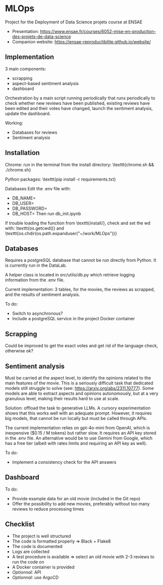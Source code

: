 # MLOps
Project for the Deployment of Data Science projets course at ENSAE
- Presentation: https://www.ensae.fr/courses/6052-mise-en-production-des-projets-de-data-science
- Companion website: https://ensae-reproductibilite.github.io/website/

## Implementation

3 main components:
- scrapping
- aspect-based sentiment analysis
- dashboard

Orchestration by a main script running periodically that runs periodically to check whether new reviews have been published, existing reviews have been edited and their votes have changed, launch the sentiment analysis, update the dashboard.

Working:
- Databases for reviews
- Sentiment analysis

## Installation

Chrome: run in the terminal from the install directory:
\texttt{chrome.sh && ./chrome.sh}

Python packages:
\texttt{pip install -r requirements.txt}

Databases
Edit the .env file with:
- DB_NAME=
- DB_USER=
- DB_PASSWORD=
- DB_HOST=
Then run db_init.ipynb

If trouble loading the function from \texttt{install/}, check and set the wd with:
\texttt{os.getcwd()} and \texttt{os.chdir(os.path.expanduser("~/work/MLOps"))}

## Databases

Requires a postgreSQL database that cannot be run directly from Python. It is currently run in the DataLab.

A helper class is located in src/utils/db.py which retrieve logging information from the .env file.

Current implementation: 3 tables, for the movies, the reviews as scrapped, and the results of sentiment analysis.

To do:
- Switch to asynchronous?
- Include a postgreSQL service in the project Docker container

## Scrapping

Could be improved to get the exact votes and get rid of the language check, otherwise ok?

## Sentiment analysis

Must be carried at the aspect level, to identify the opinions related to the main features of the movie. This is a seriously difficult task that dedicated models still struggle to solve (see: https://arxiv.org/abs/2311.10777). Some models are able to extract aspects and opinions autonomously, but at a very granulous level, making their results hard to use at scale.

Solution: offload the task to generative LLMs. A cursory experimentation shows that this works well with an adequate prompt. However, it requires big models, that cannot be run locally but must be called through APIs.

The current implementation relies on gpt-4o-mini from OpenAI, which is inexpensive ($0.15 / M tokens) but rather slow. It requires an API key stored in the .env file. An alternative would be to use Gemini from Google, which has a free tier (albeit with rates limits and requiring an API key as well).

To do:
- Implement a consistency check for the API answers

## Dashboard

To do:
- Provide example data for an old movie (included in the Git repo)
- Offer the possibility to add new movies, preferably without too many reviews to reduce processing times

## Checklist
- The project is well structured
- The code is formatted properly => Black + Flake8
- The code is documented
- Logs are collected
- A test procedure is available => select an old movie with 2-3 reviews to run the code on
- A Docker container is provided
- *Optionnal:* API
- *Optionnal:* use ArgoCD
